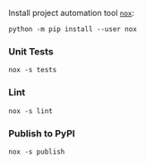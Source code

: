 Install project automation tool [`nox`](https://nox.thea.codes/en/stable/):

```
python -m pip install --user nox
```

### Unit Tests

```
nox -s tests
```

### Lint

```
nox -s lint
```

### Publish to PyPI

```
nox -s publish
```